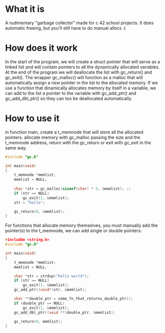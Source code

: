# What it is
A rudimentary "garbage collector" made for c 42 school projects.
It does automatic freeing, but you'll still have to do manual allocs :(

# How does it work

In the start of the program, we will create a struct pointer that will serve as a linked list and will contain pointers to all the dynamically allocated variables. At the end of the program we will deallocate the list with gc_return() and gc_exit(). The wrapper gc_malloc() will function as a malloc that will automatically assign a new pointer in the list to the allocated memory. If we use a function that dinamically allocates memory by itself in a variable, we can add to the list a pointer to the variable with gc_add_ptr() and gc_add_dbl_ptr() so they can too be deallocated automatically. 

# How to use it
in function main, create a t_memnode that will store all the allocated pointers. allocate memory with gc_malloc passing the size and the t_memnode address, return with the gc_return or exit with gc_exit in the same way.
```c
#include "gc.h"

int main(void)
{
    t_memnode *memlist;
    memlist = NULL;
    
    char *str = gc_malloc(sizeof(char) * 5, &memlist); // 
    if (str == NULL)
        gc_exit(1, &memlist);
    str = "hello";

    gc_return(0, &memlist);
}
```


For functions that allocate memory themselves, you must manually add the pointer(s) to the t_memnode, we can add single or double pointers:

```c
#includde <string.h>
#include "gc.h"

int main(void)
{
    t_memnode *memlist;
    memlist = NULL;

    char *str = strdup("hello world");
    if (str == NULL)
        gc_exit(1, &memlist);
    gc_add_ptr((void*)str, &memlist);

    char **double_ptr = some_fn_that_returns_double_ptr();
    if (double_ptr == NULL)
        gc_exit(1, &memlist);
    gc_add_dbl_ptr((void **)double_ptr, &memlist);

    gc_return(0, memlist);
}
```


